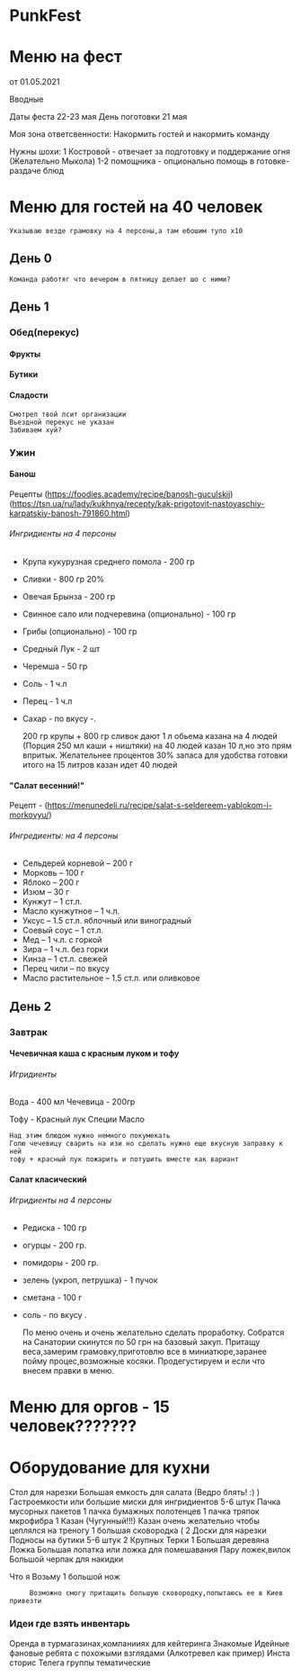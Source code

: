 # PunkFest
# Меню на фест 
от 01.05.2021

Вводные

Даты феста 22-23 мая
День поготовки 21 мая

Моя зона ответсвенности: Накормить гостей и накормить команду

Нужны шохи:
1 Костровой - отвечает за подготовку и  поддержание огня (Желательно Мыкола)
1-2 помощника - опционально помощь в готовке-раздаче блюд

# Меню для гостей на 40 человек
    Указываю везде грамовку на 4 персоны,а там ебошим тупо х10

## День 0

    Команда работяг что вечером в пятницу делает шо с ними?

## День 1

### Обед(перекус)
####  Фрукты
#### Бутики
#### Сладости
    Смотрел твой лсит организации
	Вьездной перекус не указан
	Забиваем хуй?


### Ужин
#### Банош
Рецепты (https://foodies.academy/recipe/banosh-guculskij) (https://tsn.ua/ru/lady/kukhnya/recepty/kak-prigotovit-nastoyaschiy-karpatskiy-banosh-791860.html)


 ###### Ингридиенты на  4 персоны

- Крупа кукурузная среднего помола - 200 гр
- Сливки - 800 гр 20%
- Овечая Брынза - 200 гр
- Свинное сало или подчеревина (опционально) - 100 гр
- Грибы (опционально) - 100 гр
- Средный Лук - 2 шт
- Черемша - 50 гр
- Соль - 1 ч.л
- Перец - 1 ч.л
- Сахар - по вкусу
-.

    200 гр крупы + 800 гр сливок дают 1 л обьема казана на 4 людей (Порция 250 мл каши + ништяки)
	на 40 людей казан 10 л,но это прям впритык.
	Желательнее процентов 30% запаса для удобства готовки
	итого на 15 литров казан идет 40 людей


#### "Салат весенний!"
Рецепт - (https://menunedeli.ru/recipe/salat-s-seldereem-yablokom-i-morkovyu/)

###### Ингредиенты: на 4 персоны

-   Сельдерей корневой – 200 г
-   Морковь – 100 г
-   Яблоко – 200 г
-   Изюм – 30 г
-   Кунжут – 1 ст.л.
-   Масло кунжутное – 1 ч.л.
-   Уксус – 1.5 ст.л. яблочный или виноградный
-   Соевый соус – 1 ст.л.
-   Мед – 1 ч.л. с горкой
-   Зира – 1 ч.л. без горки
-   Кинза – 1 ст.л. свежей
-   Перец чили – по вкусу
-   Масло растительное – 1.5 ст.л. или оливковое



## День 2
### Завтрак
 #### Чечевичная каша с красным луком и тофу
  ###### Игридиенты
Вода - 400 мл
Чечевица - 200гр

Тофу - 
Красный лук
Специи
Масло

    Над этим блюдом нужно немного покумекать
	Голю чечевицу сварить на изи но сделать нужно еще вкусную заправку к ней
	тофу + красный лук пожарить и потушить вместе как вариант

 #### Салат класический
 ###### Игридиенты на 4 персоны
 
-  Редиска - 100 гр
-   огурцы - 200 гр.
-  помидоры - 200 гр.
-   зелень (укроп, петрушка) - 1 пучок
-   сметана - 100 г
-   соль - по вкусу
.


     По меню очень и очень желательно сделать проработку.
	 Собратся на Санатории скинутся по 50 грн на базовый закуп. 
	 Притащу веса,замерим грамовку,приготовлю все в миниатюре,заранее пойму процес,возможные косяки.
	 Продегустируем и если что внесем правки в меню.
 
 # Меню для оргов - 15 человек???????

 
 
 
# Оборудование для кухни
Стол для нарезки
Большая емкость для салата (Ведро блять! :) )
Гастроемкости или большие миски для ингридиентов
5-6 штук
Пачка мусорных пакетов
1 пачка бумажных полотенцев
1 пачка тряпок мкрофибра
1 Казан (Чугунный!!!) 
    Казан очень желательно чтобы цеплялся на треногу
1 большая сковородка (
2 Доски для нарезки
Подносы на бутики 5-6 штук
2 Крупных Терки
1 Большая деревяна Ложка
Большая лопатка или ложка для помешавания
Пару ложек,вилок
Большой черпак для накидки



Что я Возьму
1 большой нож

         Возможно смогу притащить большую сковородку,попытаюсь ее в Киев привезти




### Идеи где взять инвентарь
Оренда в турмагазинах,компанииях для кейтеринга
Знакомые
Идейные фановые ребята с похожыми взглядами (Алкотревел как пример)
Инста сторис
Телега группы тематические

